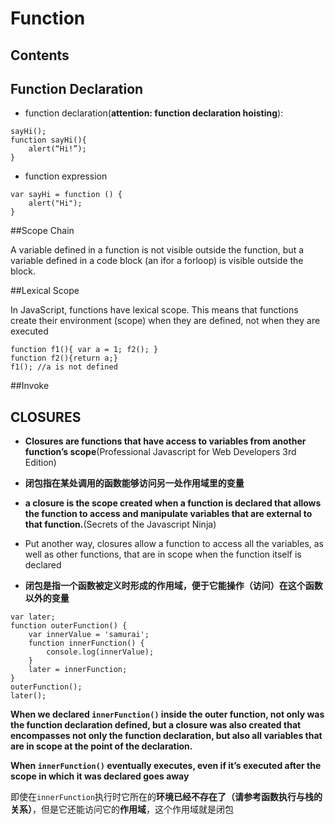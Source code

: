 # Function

## Contents

## Function Declaration

- function declaration(**attention: function declaration hoisting**):

```
sayHi();
function sayHi(){
    alert(“Hi!”);
}
```

- function expression

```
var sayHi = function () {
    alert("Hi");
}
```
##Scope Chain

A variable defined in a function is not visible 
outside the function, but a variable defined in a code block (an ifor a forloop) is 
visible outside the block.

##Lexical Scope 

In JavaScript, functions have lexical scope. This means that functions create their 
environment (scope) when they are defined, not when they are executed

```
function f1(){ var a = 1; f2(); }
function f2(){return a;}
f1(); //a is not defined
```

##Invoke


## CLOSURES

- **Closures are functions that have access to variables from another function’s scope**(Professional Javascript for Web Developers 3rd Edition)
- **闭包指在某处调用的函数能够访问另一处作用域里的变量**


- **a closure is the scope created when a function is declared that allows the
function  to  access  and  manipulate  variables  that  are  external  to  that  function.**(Secrets of the Javascript Ninja)
- Put another way, closures allow a function to access all the variables, as well as other functions, that are in scope when the function itself is declared
- **闭包是指一个函数被定义时形成的作用域，便于它能操作（访问）在这个函数以外的变量**

```
var later; 
function outerFunction() {
    var innerValue = 'samurai'; 
    function innerFunction() { 
        console.log(innerValue);
    } 
    later = innerFunction; 
}
outerFunction(); 
later();
```

**When we declared `innerFunction()` inside the outer function, not only was the function declaration defined, but a closure was also created that encompasses not only the
function declaration, but also all variables that are in scope at the point of the declaration.**

**When `innerFunction()` eventually executes, even if it’s executed after the scope in
which  it  was  declared  goes  away**

即使在`innerFunction`执行时它所在的**环境已经不存在了（请参考函数执行与栈的关系）**，但是它还能访问它的**作用域**，这个作用域就是闭包